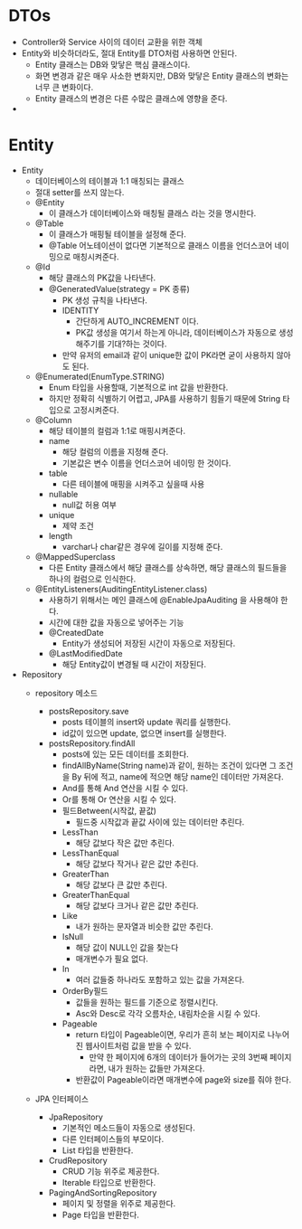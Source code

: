 # DTOs
- Controller와 Service 사이의 데이터 교환을 위한 객체
- Entity와 비슷하더라도, 절대 Entity를 DTO처럼 사용하면 안된다.
    - Entity 클래스는 DB와 맞닿은 핵심 클래스이다.
    - 화면 변경과 같은 매우 사소한 변화지만, DB와 맞닿은 Entity 클래스의 변화는 너무 큰 변화이다.
    - Entity 클래스의 변경은 다른 수많은 클래스에 영향을 준다.
- 
# Entity
- Entity
    - 데이터베이스의 테이블과 1:1 매칭되는 클래스
    - 절대 setter를 쓰지 않는다.
    - @Entity
        - 이 클래스가 데이터베이스와 매칭될 클래스 라는 것을 명시한다.
    - @Table
        - 이 클래스가 매핑될 테이블을 설정해 준다.
        - @Table 어노테이션이 없다면 기본적으로 클래스 이름을 언더스코어 네이밍으로 매칭시켜준다.
    - @Id
        - 해당 클래스의 PK값을 나타낸다.
        - @GeneratedValue(strategy = PK 종류)
            - PK 생성 규칙을 나타낸다.
            - IDENTITY
                - 간단하게 AUTO_INCREMENT 이다.
                - PK값 생성을 여기서 하는게 아니라, 데이터베이스가 자동으로 생성해주기를 기대?하는 것이다.
            - 만약 유저의 email과 같이 unique한 값이 PK라면 굳이 사용하지 않아도 된다.
    - @Enumerated(EnumType.STRING)
        - Enum 타입을 사용할때, 기본적으로 int 값을 반환한다.
        - 하지만 정확히 식별하기 어렵고, JPA를 사용하기 힘들기 때문에 String 타입으로 고정시켜준다.
    - @Column
        - 해당 테이블의 컬럼과 1:1로 매핑시켜준다.
        - name
            - 해당 컬럼의 이름을 지정해 준다.
            - 기본값은 변수 이름을 언더스코어 네이밍 한 것이다.
        - table
            - 다른 테이블에 매핑을 시켜주고 싶을때 사용
        - nullable
            - null값 허용 여부
        - unique
            - 제약 조건
        - length
            - varchar나 char같은 경우에 길이를 지정해 준다.
    - @MappedSuperclass
        - 다른 Entity 클래스에서 해당 클래스를 상속하면, 해당 클래스의 필드들을 하나의 컬럼으로 인식한다.
    - @EntityListeners(AuditingEntityListener.class)
        - 사용하기 위해서는 메인 클래스에 @EnableJpaAuditing 을 사용해야 한다.
        - 시간에 대한 값을 자동으로 넣어주는 기능
        - @CreatedDate
            - Entity가 생성되어 저장된 시간이 자동으로 저장된다.
        - @LastModifiedDate
            - 해당 Entity값이 변경될 때 시간이 저장된다.
- Repository
    - repository 메소드
        - postsRepository.save
            - posts 테이블의 insert와 update 쿼리를 실행한다.
            - id값이 있으면 update, 없으면 insert를 실행한다.
        - postsRepository.findAll
            - posts에 있는 모든 데이터를 조회한다.
            - findAllByName(String name)과 같이, 원하는 조건이 있다면 그 조건을 By 뒤에 적고, name에 적으면 해당 name인 데이터만 가져온다.
            - And를 통해 And 연산을 시킬 수 있다.
            - Or를 통해 Or 연산을 시킬 수 있다.
            - 필드Between(시작값, 끝값)
                - 필드중 시작값과 끝값 사이에 있는 데이터만 추린다.
            - LessThan
                - 해당 값보다 작은 값만 추린다.
            - LessThanEqual
                - 해당 값보다 작거나 같은 값만 추린다.
            - GreaterThan
                - 해당 값보다 큰 값만 추린다.
            - GreaterThanEqual
                - 해당 값보다 크거나 같은 값만 추린다.
            - Like
                - 내가 원하는 문자열과 비슷한 값만 추린다.
            - IsNull
                - 해당 값이 NULL인 값을 찾는다
                - 매개변수가 필요 없다.
            - In
                - 여러 값들중 하나라도 포함하고 있는 값을 가져온다.
            - OrderBy필드
                - 값들을 원하는 필드를 기준으로 정렬시킨다.
                - Asc와 Desc로 각각 오름차순, 내림차순을 시킬 수 있다.
            - Pageable
                - return 타입이 Pageable이면, 우리가 흔히 보는 페이지로 나누어진 웹사이트처럼 값을 받을 수 있다.
                    - 만약 한 페이지에 6개의 데이터가 들어가는 곳의 3번째 페이지라면, 내가 원하는 값들만 가져온다.
                - 반환값이 Pageable이라면 매개변수에 page와 size를 줘야 한다.
        
    - JPA 인터페이스
        - JpaRepository
            - 기본적인 메소드들이 자동으로 생성된다.
            - 다른 인터페이스들의 부모이다.
            - List 타입을 반환한다.
        - CrudRepository
            - CRUD 기능 위주로 제공한다.
            - Iterable 타입으로 반환한다.
        - PagingAndSortingRepository
            - 페이지 및 정렬을 위주로 제공한다.
            - Page 타입을 반환한다.